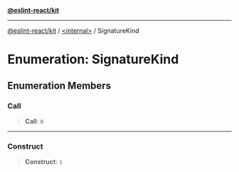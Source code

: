 [**@eslint-react/kit**](../../README.md)

***

[@eslint-react/kit](../../README.md) / [\<internal\>](../README.md) / SignatureKind

# Enumeration: SignatureKind

## Enumeration Members

### Call

> **Call**: `0`

***

### Construct

> **Construct**: `1`
